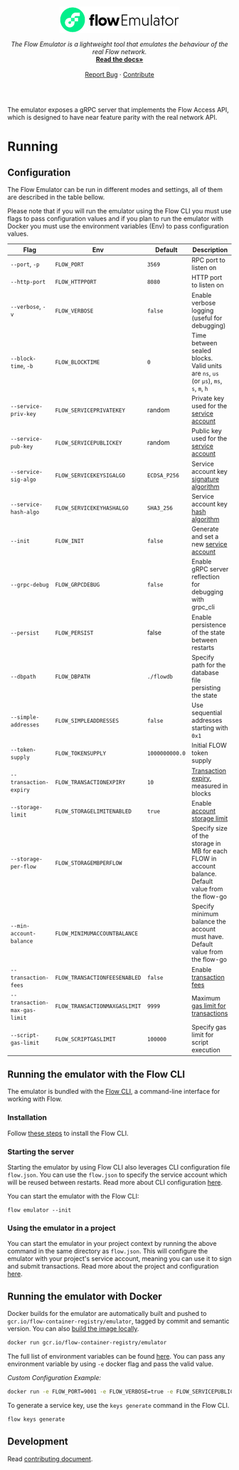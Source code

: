 <br />
<p align="center">
  <a href="https://docs.onflow.org/emulator/">
    <img src="./emulator-banner.svg" alt="Logo" width="270" height="auto">
  </a>

  <p align="center">
    <i>The Flow Emulator is a lightweight tool that emulates the behaviour of the real Flow network.</i>
    <br />
    <a href="https://docs.onflow.org/emulator/"><strong>Read the docs»</strong></a>
    <br />
    <br />
    <a href="https://github.com/onflow/flow-emulator/issues">Report Bug</a>
    ·
    <a href="https://github.com/onflow/flow-emulator/blob/master/CONTRIBUTING.md">Contribute</a>
  </p>
</p>
<br />
<br />


The emulator exposes a gRPC server that implements the Flow Access API, which is designed to have near feature parity with the real network API.

# Running

## Configuration
The Flow Emulator can be run in different modes and settings, all of them are described in the table bellow. 

Please note that if you will run the emulator using the Flow CLI you must use flags to pass configuration values
and if you plan to run the emulator with Docker you must use the environment variables (Env) to pass configuration values.

| Flag             | Env   | Default | Description                                                            |
| ----------------- | ------ | ----------------- | ----------------- |
| `--port`, `-p` | `FLOW_PORT` | `3569` | RPC port to listen on |
| `--http-port` | `FLOW_HTTPPORT` | `8080` | HTTP port to listen on |
| `--verbose`, `-v` | `FLOW_VERBOSE` | `false` | Enable verbose logging (useful for debugging) |
| `--block-time`, `-b` | `FLOW_BLOCKTIME` | `0` | Time between sealed blocks. Valid units are `ns`, `us` (or `µs`), `ms`, `s`, `m`, `h` |
| `--service-priv-key` | `FLOW_SERVICEPRIVATEKEY` | random | Private key used for the [service account](https://docs.onflow.org/flow-token/concepts/#flow-service-account) |
| `--service-pub-key` | `FLOW_SERVICEPUBLICKEY` | random | Public key used for the [service account](https://docs.onflow.org/flow-token/concepts/#flow-service-account) |
| `--service-sig-algo` | `FLOW_SERVICEKEYSIGALGO` | `ECDSA_P256` | Service account key [signature algorithm](https://docs.onflow.org/cadence/language/crypto/#signing-algorithms) |
| `--service-hash-algo` | `FLOW_SERVICEKEYHASHALGO` | `SHA3_256` | Service account key [hash algorithm](https://docs.onflow.org/cadence/language/crypto/#hashing) |
| `--init` | `FLOW_INIT` | `false` | Generate and set a new [service account](https://docs.onflow.org/flow-token/concepts/#flow-service-account) |
| `--grpc-debug` | `FLOW_GRPCDEBUG` | `false` | Enable gRPC server reflection for debugging with grpc_cli |
| `--persist` | `FLOW_PERSIST` | false | Enable persistence of the state between restarts |
| `--dbpath` | `FLOW_DBPATH` | `./flowdb` | Specify path for the database file persisting the state |
| `--simple-addresses` | `FLOW_SIMPLEADDRESSES` | `false` | Use sequential addresses starting with `0x1` |
| `--token-supply` | `FLOW_TOKENSUPPLY` | `1000000000.0` | Initial FLOW token supply |
| `--transaction-expiry` | `FLOW_TRANSACTIONEXPIRY` | `10` | [Transaction expiry](https://docs.onflow.org/flow-go-sdk/building-transactions/#reference-block), measured in blocks |
| `--storage-limit` | `FLOW_STORAGELIMITENABLED` | `true` | Enable [account storage limit](https://docs.onflow.org/cadence/language/accounts/#storage-limit) |
| `--storage-per-flow` | `FLOW_STORAGEMBPERFLOW` |  | Specify size of the storage in MB for each FLOW in account balance. Default value from the flow-go |
| `--min-account-balance` | `FLOW_MINIMUMACCOUNTBALANCE` |  | Specify minimum balance the account must have. Default value from the flow-go |
| `--transaction-fees` | `FLOW_TRANSACTIONFEESENABLED` | `false` | Enable [transaction fees](https://docs.onflow.org/flow-token/concepts/#transaction-fees) |
| `--transaction-max-gas-limit` | `FLOW_TRANSACTIONMAXGASLIMIT` | `9999` | Maximum [gas limit for transactions](https://docs.onflow.org/flow-go-sdk/building-transactions/#gas-limit) |
| `--script-gas-limit` | `FLOW_SCRIPTGASLIMIT` | `100000` | Specify gas limit for script execution |

## Running the emulator with the Flow CLI

The emulator is bundled with the [Flow CLI](https://docs.onflow.org/flow-cli), a command-line interface for working with Flow.

### Installation

Follow [these steps](https://docs.onflow.org/flow-cli/install/) to install the Flow CLI.

### Starting the server

Starting the emulator by using Flow CLI also leverages CLI configuration file `flow.json`. 
You can use the `flow.json` to specify the service account which will be reused between restarts. 
Read more about CLI configuration [here](https://docs.onflow.org/flow-cli/configuration/).

You can start the emulator with the Flow CLI:

```shell script
flow emulator --init
```

### Using the emulator in a project

You can start the emulator in your project context by running the above command
in the same directory as `flow.json`. This will configure the emulator with your
project's service account, meaning you can use it to sign and submit transactions.
Read more about the project and configuration [here](https://docs.onflow.org/flow-cli/configuration/).

## Running the emulator with Docker

Docker builds for the emulator are automatically built and pushed to
`gcr.io/flow-container-registry/emulator`, tagged by commit and semantic version. You can also [build the image locally](#building).

```bash
docker run gcr.io/flow-container-registry/emulator
```

The full list of environment variables can be found [here](#configuration). 
You can pass any environment variable by using `-e` docker flag and pass the valid value.

*Custom Configuration Example:*
```bash
docker run -e FLOW_PORT=9001 -e FLOW_VERBOSE=true -e FLOW_SERVICEPUBLICKEY=<hex-encoded key> gcr.io/flow-container-registry/emulator
```

To generate a service key, use the `keys generate` command in the Flow CLI.
```bash
flow keys generate
```

## Development

Read [contributing document](./CONTRIBUTING.md).

